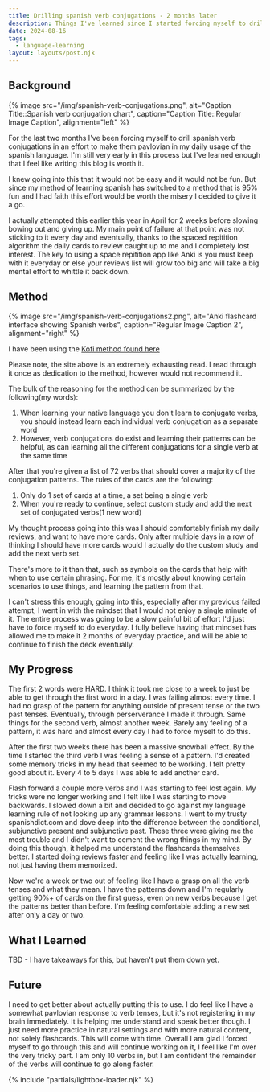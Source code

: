 ```yaml
---
title: Drilling spanish verb conjugations - 2 months later
description: Things I've learned since I started forcing myself to drill spanish verb conjugations
date: 2024-08-16
tags:
  - language-learning
layout: layouts/post.njk
---
```


## Background

{% image 
    src="/img/spanish-verb-conjugations.png", 
    alt="Caption Title::Spanish verb conjugation chart", 
    caption="Caption Title::Regular Image Caption", 
    alignment="left" 
%}

For the last two months I've been forcing myself to drill spanish verb conjugations in an effort to make them pavlovian in my daily usage of the spanish language. I'm still very early in this process but I've learned enough that I feel like writing this blog is worth it.

I knew going into this that it would not be easy and it would not be fun. But since my method of learning spanish has switched to a method that is 95% fun and I had faith this effort would be worth the misery I decided to give it a go.

I actually attempted this earlier this year in April for 2 weeks before slowing bowing out and giving up. My main point of failure at that point was not sticking to it every day and eventually, thanks to the spaced repitition algorithm the daily cards to review caught up to me and I completely lost interest. The key to using a space repitition app like Anki is you must keep with it everyday or else your reviews list will grow too big and will take a big mental effort to whittle it back down.

<div class="clearfix"></div>

## Method

{% image src="/img/spanish-verb-conjugations2.png", alt="Anki flashcard interface showing Spanish verbs", caption="Regular Image Caption 2", alignment="right" %}

I have been using the [Kofi method found here](https://www.asiteaboutnothing.net/w_ultimate_spanish_conjugation.php)

Please note, the site above is an extremely exhausting read. I read through it once as dedication to the method, however would not recommend it.

The bulk of the reasoning for the method can be summarized by the following(my words):
1. When learning your native language you don't learn to conjugate verbs, you should instead learn each individual verb conjugation as a separate word
2. However, verb conjugations do exist and learning their patterns can be helpful, as can learning all the different conjugations for a single verb at the same time

After that you're given a list of 72 verbs that should cover a majority of the conjugation patterns. The rules of the cards are the following:
1. Only do 1 set of cards at a time, a set being a single verb
2. When you're ready to continue, select custom study and add the next set of conjugated verbs(1 new word)

My thought process going into this was I should comfortably finish my daily reviews, and want to have more cards. Only after multiple days in a row of thinking I should have more cards would I actually do the custom study and add the next verb set.

There's more to it than that, such as symbols on the cards that help with when to use certain phrasing. For me, it's mostly about knowing certain scenarios to use things, and learning the pattern from that.

I can't stress this enough, going into this, especially after my previous failed attempt, I went in with the mindset that I would not enjoy a single minute of it. The entire process was going to be a slow painful bit of effort I'd just have to force myself to do everyday. I fully believe having that mindset has allowed me to make it 2 months of everyday practice, and will be able to continue to finish the deck eventually.

## My Progress 

The first 2 words were HARD. I think it took me close to a week to just be able to get through the first word in a day. I was failing almost every time. I had no grasp of the pattern for anything outside of present tense or the two past tenses. Eventually, through perserverance I made it through. Same things for the second verb, almost another week. Barely any feeling of a pattern, it was hard and almost every day I had to force myself to do this. 

After the first two weeks there has been a massive snowball effect. By the time I started the third verb I was feeling a sense of a pattern. I'd created some memory tricks in my head that seemed to be working. I felt pretty good about it. Every 4 to 5 days I was able to add another card.

Flash forward a couple more verbs and I was starting to feel lost again. My tricks were no longer working and I felt like I was starting to move backwards. I slowed down a bit and decided to go against my language learning rule of not looking up any grammar lessons. I went to my trusty spanishdict.com and dove deep into the difference between the conditional, subjunctive present and subjunctive past. These three were giving me the most trouble and I didn't want to cement the wrong things in my mind. By doing this though, it helped me understand the flashcards themselves better. I started doing reviews faster and feeling like I was actually learning, not just having them memorized.

Now we're a week or two out of feeling like I have a grasp on all the verb tenses and what they mean. I have the patterns down and I'm regularly getting 90%+ of cards on the first guess, even on new verbs because I get the patterns better than before. I'm feeling comfortable adding a new set after only a day or two.

## What I Learned

TBD - I have takeaways for this, but haven't put them down yet. 

## Future

I need to get better about actually putting this to use. I do feel like I have a somewhat pavlovian response to verb tenses, but it's not registering in my brain immediately. It is helping me understand and speak better though. I just need more practice in natural settings and with more natural content, not solely flashcards. This will come with time. Overall I am glad I forced myself to go through this and will continue working on it, I feel like I'm over the very tricky part. I am only 10 verbs in, but I am confident the remainder of the verbs will continue to go along faster.

{% include "partials/lightbox-loader.njk" %}